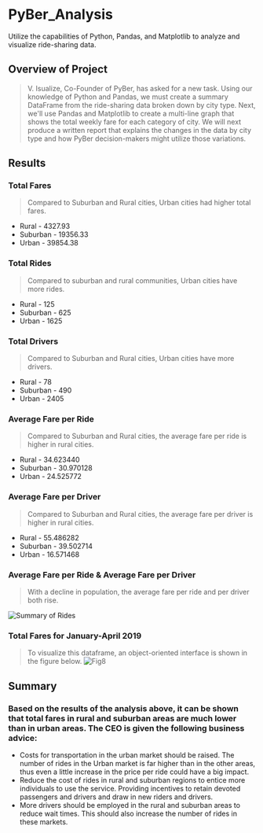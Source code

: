 # PyBer_Analysis
Utilize the capabilities of Python, Pandas, and Matplotlib to analyze and visualize ride-sharing data.

## Overview of Project
>V. Isualize, Co-Founder of PyBer, has asked for a new task. Using our knowledge of Python and Pandas, we must create a summary DataFrame from the ride-sharing data broken down by city type. Next, we'll use Pandas and Matplotlib to create a multi-line graph that shows the total weekly fare for each category of city. We will next produce a written report that explains the changes in the data by city type and how PyBer decision-makers might utilize those variations.

## Results


### Total Fares
>Compared to Suburban and Rural cities, Urban cities had higher total fares.
- Rural - 4327.93
- Suburban - 19356.33
- Urban - 39854.38


### Total Rides
>Compared to suburban and rural communities, Urban cities have more rides.
- Rural - 125
- Suburban - 625
- Urban - 1625


### Total Drivers
>Compared to Suburban and Rural cities, Urban cities have more drivers.
- Rural - 78
- Suburban - 490
- Urban - 2405


### Average Fare per Ride
>Compared to Suburban and Rural cities, the average fare per ride is higher in rural cities.
- Rural - 34.623440
- Suburban - 30.970128
- Urban - 24.525772


### Average Fare per Driver
>Compared to Suburban and Rural cities, the average fare per driver is higher in rural cities.
- Rural - 55.486282
- Suburban - 39.502714
- Urban - 16.571468

### Average Fare per Ride & Average Fare per Driver
>With a decline in population, the average fare per ride and per driver both rise.

![Summary of Rides](https://user-images.githubusercontent.com/107198518/179161771-ef9f6c5d-d801-493a-a46c-b41804ae559d.PNG)

### Total Fares for January-April 2019
>To visualize this dataframe, an object-oriented interface is shown in the figure below.
![Fig8](https://user-images.githubusercontent.com/107198518/179161800-576ac399-c25c-4b5c-9b1b-dea0a17ebce3.png)

## Summary
### Based on the results of the analysis above, it can be shown that total fares in rural and suburban areas are much lower than in urban areas. The CEO is given the following business advice:
- Costs for transportation in the urban market should be raised. The number of rides in the Urban market is far higher than in the other areas, thus even a little increase in the price per ride could have a big impact.
- Reduce the cost of rides in rural and suburban regions to entice more individuals to use the service. Providing incentives to retain devoted passengers and drivers and draw in new riders and drivers.
- More drivers should be employed in the rural and suburban areas to reduce wait times. This should also increase the number of rides in these markets.
